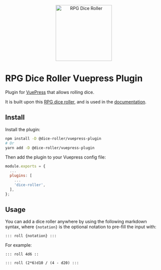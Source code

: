 <p align="center">
    <img src="https://greenimp.github.io/rpg-dice-roller/hero.svg" alt="RPG Dice Roller" style="max-width: 100%;" width="180"/>
</p>

# RPG Dice Roller Vuepress Plugin

Plugin for [VuePress](https://vuepress.vuejs.org/) that allows rolling dice.

It is built upon this [RPG dice roller](https://github.com/GreenImp/rpg-dice-roller), and is used in the [documentation](https://greenimp.github.io/rpg-dice-roller).


## Install

Install the plugin:

```bash
npm install -D @dice-roller/vuepress-plugin
# Or
yarn add -D @dice-roller/vuepress-plugin
```

Then add the plugin to your Vuepress config file:

```javascript
module.exports = {
  ...
  plugins: [
    ...
    'dice-roller',
  ],
};
```


## Usage

You can add a dice roller anywhere by using the following markdown syntax, where `{notation}` is the optional notation to pre-fill the input with:

```
::: roll {notation} :::
```

For example:

```
::: roll 4d6 ::
```

```
::: roll (2*6)d10 / (4 - d20) :::
```
